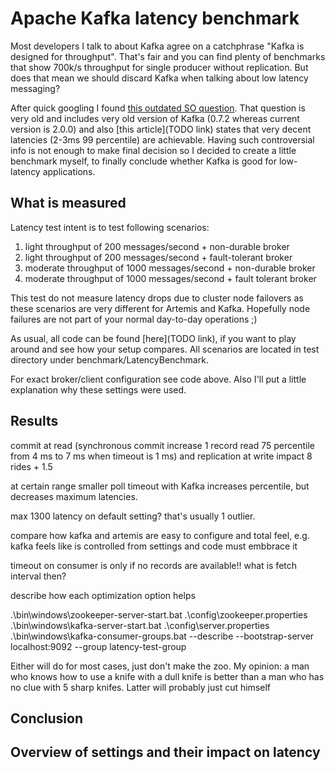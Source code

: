 # Apache Kafka latency benchmark

Most developers I talk to about Kafka agree on a catchphrase "Kafka is designed 
for throughput". That's fair and you can find plenty of benchmarks that show
700k/s throughput for single producer without replication. But does that mean
we should discard Kafka when talking about low latency messaging? 

After quick googling I found [this outdated SO question](https://stackoverflow.com/questions/20520492/how-to-minimize-the-latency-involved-in-kafka-messaging-framework).
That question is very old and includes very old version of Kafka (0.7.2 whereas
current version is 2.0.0) and also [this article](TODO link) 
states that very decent latencies (2-3ms 99 percentile) are achievable. Having 
such controversial info is not enough to make final decision so I decided to 
create a little benchmark myself, to finally conclude whether Kafka is good for 
low-latency applications.


## What is measured

Latency test intent is to test following scenarios:
1. light throughput of 200 messages/second + non-durable broker
1. light throughput of 200 messages/second + fault-tolerant broker
1. moderate throughput of 1000 messages/second + non-durable broker
1. moderate throughput of 1000 messages/second + fault tolerant broker

This test do not measure latency drops due to cluster node failovers as 
these scenarios are very different for Artemis and Kafka. Hopefully node failures
are not part of your normal day-to-day operations ;)

As usual, all code can be found [here](TODO link), 
if you want to play around and see how your setup compares. All scenarios are 
located in test directory under benchmark/LatencyBenchmark.

For exact broker/client configuration see code above. Also I'll put a little 
explanation why these settings were used.


## Results

commit at read (synchronous commit increase 1 record read 75 percentile
from 4 ms to 7 ms when timeout is 1 ms) and replication at write impact
8 rides + 1.5

at certain range smaller poll timeout with Kafka increases percentile, but
decreases maximum latencies.

max 1300 latency on default setting? that's usually 1 outlier.

compare how kafka and artemis are easy to configure and total feel, e.g.
kafka feels like is controlled from settings and code must embbrace it

timeout on consumer is only if no records are available!! what is fetch interval then?

describe how each optimization option helps

.\bin\windows\zookeeper-server-start.bat .\config\zookeeper.properties
.\bin\windows\kafka-server-start.bat .\config\server.properties
.\bin\windows\kafka-consumer-groups.bat --describe --bootstrap-server localhost:9092 --group latency-test-group

Either will do for most cases, just don't make the zoo. My opinion:
a man who knows how to use a knife with a dull knife is better than a 
man who has no clue with 5 sharp knifes. Latter will probably just cut 
himself


## Conclusion



## Overview of settings and their impact on latency
